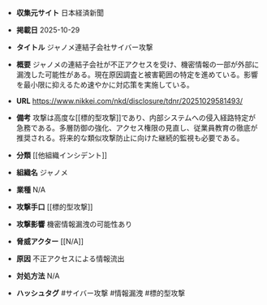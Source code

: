 - **収集元サイト**
日本経済新聞

- **掲載日**
2025-10-29

- **タイトル**
ジャノメ連結子会社サイバー攻撃

- **概要**
ジャノメの連結子会社が不正アクセスを受け、機密情報の一部が外部に漏洩した可能性がある。現在原因調査と被害範囲の特定を進めている。影響を最小限に抑えるため速やかに対応策を実施している。

- **URL**
https://www.nikkei.com/nkd/disclosure/tdnr/20251029581493/

- **備考**
攻撃は高度な[[標的型攻撃]]であり、内部システムへの侵入経路特定が急務である。多層防御の強化、アクセス権限の見直し、従業員教育の徹底が推奨される。将来的な類似攻撃防止に向けた継続的監視も必要である。

- **分類**
[[他組織インシデント]]

- **組織名**
ジャノメ

- **業種**
N/A

- **攻撃手口**
[[標的型攻撃]]

- **攻撃影響**
機密情報漏洩の可能性あり

- **脅威アクター**
[[N/A]]

- **原因**
不正アクセスによる情報流出

- **対処方法**
N/A

- **ハッシュタグ**
#サイバー攻撃 #情報漏洩 #標的型攻撃
